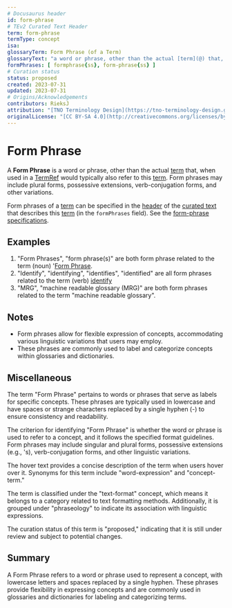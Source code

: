 ```yaml
---
# Docusaurus header
id: form-phrase
# TEv2 Curated Text Header
term: form-phrase
termType: concept
isa:
glossaryTerm: Form Phrase (of a Term)
glossaryText: "a word or phrase, other than the actual [term](@) that, when used in a [TermRef](@) would typically also refer to this [term](@). Form phrases may include plural forms, possessive extensions, verb-conjugation forms, and other variations."
formPhrases: [ formphrase{ss}, form-phrase{ss} ]
# Curation status
status: proposed
created: 2023-07-31
updated: 2023-07-31
# Origins/Acknowledgements
contributors: RieksJ
attribution: "[TNO Terminology Design](https://tno-terminology-design.github.io/tev2-specifications/docs)"
originalLicense: "[CC BY-SA 4.0](http://creativecommons.org/licenses/by-sa/4.0/?ref=chooser-v1)"
---
```


# Form Phrase

A **Form Phrase** is a word or phrase, other than the actual [term](@) that, when used in a [TermRef](@) would typically also refer to this [term](@). Form phrases may include plural forms, possessive extensions, verb-conjugation forms, and other variations.

Form phrases of a [term](@) can be specified in the [header](@) of the [curated text](@) that describes this [term](@) (in the `formPhrases` field). See the [form-phrase specifications](/docs/spec-syntax/form-phrase-syntax).

## Examples

1. "Form Phrases", "form phrase(s)" are both form phrase related to the term (noun) '[Form Phrase](@).
2. "Identify", "identifying", "identifies", "identified" are all form phrases related to the term (verb) [identify](@)
3. "MRG", "machine readable glossary (MRG)" are both form phrases related to the term "machine readable glossary".

## Notes

- Form phrases allow for flexible expression of concepts, accommodating various linguistic variations that users may employ.
- These phrases are commonly used to label and categorize concepts within glossaries and dictionaries.

## Miscellaneous

The term "Form Phrase" pertains to words or phrases that serve as labels for specific concepts. These phrases are typically used in lowercase and have spaces or strange characters replaced by a single hyphen (-) to ensure consistency and readability.

The criterion for identifying "Form Phrase" is whether the word or phrase is used to refer to a concept, and it follows the specified format guidelines. Form phrases may include singular and plural forms, possessive extensions (e.g., 's), verb-conjugation forms, and other linguistic variations.

The hover text provides a concise description of the term when users hover over it. Synonyms for this term include "word-expression" and "concept-term."

The term is classified under the "text-format" concept, which means it belongs to a category related to text formatting methods. Additionally, it is grouped under "phraseology" to indicate its association with linguistic expressions.

The curation status of this term is "proposed," indicating that it is still under review and subject to potential changes.

## Summary

A Form Phrase refers to a word or phrase used to represent a concept, with lowercase letters and spaces replaced by a single hyphen. These phrases provide flexibility in expressing concepts and are commonly used in glossaries and dictionaries for labeling and categorizing terms.
